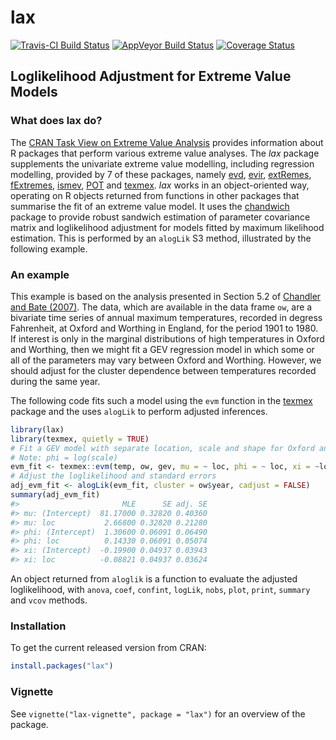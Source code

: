 
<!-- README.md is generated from README.Rmd. Please edit that file -->
lax
===

[![Travis-CI Build Status](https://travis-ci.org/paulnorthrop/lax.svg?branch=master)](https://travis-ci.org/paulnorthrop/lax) [![AppVeyor Build Status](https://ci.appveyor.com/api/projects/status/github/paulnorthrop/lax?branch=master&svg=true)](https://ci.appveyor.com/project/paulnorthrop/lax) [![Coverage Status](https://codecov.io/github/paulnorthrop/lax/coverage.svg?branch=master)](https://codecov.io/github/paulnorthrop/lax?branch=master)

Loglikelihood Adjustment for Extreme Value Models
-------------------------------------------------

### What does lax do?

The [CRAN Task View on Extreme Value Analysis](https://CRAN.R-project.org/view=ExtremeValue) provides information about R packages that perform various extreme value analyses. The *lax* package supplements the univariate extreme value modelling, including regression modelling, provided by 7 of these packages, namely [evd](https://cran.r-project.org/package=evd), [evir](https://cran.r-project.org/package=evir), [extRemes](https://cran.r-project.org/package=extRemes), [fExtremes](https://cran.r-project.org/package=fExtremes), [ismev](https://cran.r-project.org/package=ismev), [POT](https://cran.r-project.org/package=POT) and [texmex](https://cran.r-project.org/package=texmex). *lax* works in an object-oriented way, operating on R objects returned from functions in other packages that summarise the fit of an extreme value model. It uses the [chandwich](https://cran.r-project.org/package=chandwich) package to provide robust sandwich estimation of parameter covariance matrix and loglikelihood adjustment for models fitted by maximum likelihood estimation. This is performed by an `alogLik` S3 method, illustrated by the following example.

### An example

This example is based on the analysis presented in Section 5.2 of [Chandler and Bate (2007)](https://doi.org/10.1093/biomet/asm015). The data, which are available in the data frame `ow`, are a bivariate time series of annual maximum temperatures, recorded in degress Fahrenheit, at Oxford and Worthing in England, for the period 1901 to 1980. If interest is only in the marginal distributions of high temperatures in Oxford and Worthing, then we might fit a GEV regression model in which some or all of the parameters may vary between Oxford and Worthing. However, we should adjust for the cluster dependence between temperatures recorded during the same year.

The following code fits such a model using the `evm` function in the [texmex](https://cran.r-project.org/package=texmex) package and the uses `alogLik` to perform adjusted inferences.

``` r
library(lax)
library(texmex, quietly = TRUE)
# Fit a GEV model with separate location, scale and shape for Oxford and Worthing
# Note: phi = log(scale)
evm_fit <- texmex::evm(temp, ow, gev, mu = ~ loc, phi = ~ loc, xi = ~loc)
# Adjust the loglikelihood and standard errors
adj_evm_fit <- alogLik(evm_fit, cluster = ow$year, cadjust = FALSE)
summary(adj_evm_fit)
#>                       MLE      SE adj. SE
#> mu: (Intercept)  81.17000 0.32820 0.40360
#> mu: loc           2.66800 0.32820 0.21280
#> phi: (Intercept)  1.30600 0.06091 0.06490
#> phi: loc          0.14330 0.06091 0.05074
#> xi: (Intercept)  -0.19900 0.04937 0.03943
#> xi: loc          -0.08821 0.04937 0.03624
```

An object returned from `aloglik` is a function to evaluate the adjusted loglikelihood, with `anova`, `coef`, `confint`, `logLik`, `nobs`, `plot`, `print`, `summary` and `vcov` methods.

### Installation

To get the current released version from CRAN:

``` r
install.packages("lax")
```

### Vignette

See `vignette("lax-vignette", package = "lax")` for an overview of the package.
